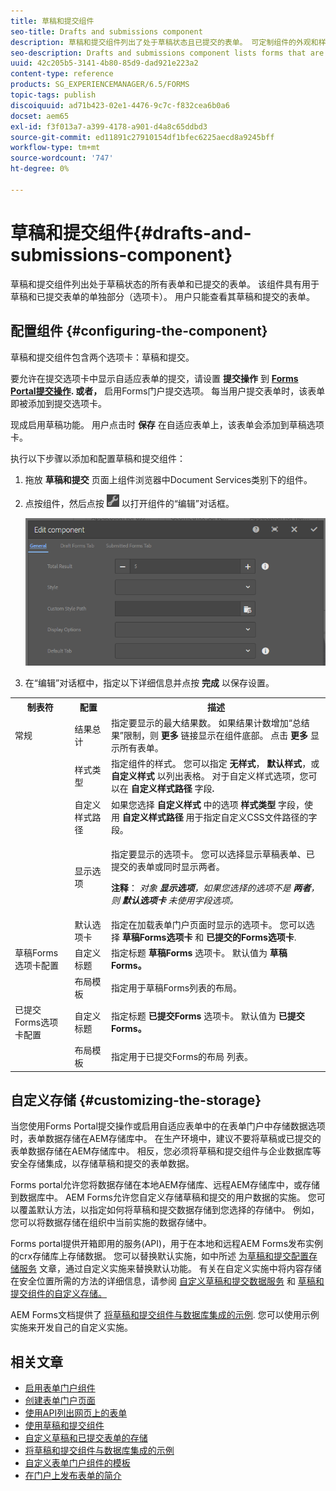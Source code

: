```yaml
---
title: 草稿和提交组件
seo-title: Drafts and submissions component
description: 草稿和提交组件列出了处于草稿状态且已提交的表单。 可定制组件的外观和样式。
seo-description: Drafts and submissions component lists forms that are in the draft state and are already submitted. You can customize appearance and style of the component.
uuid: 42c205b5-3141-4b80-85d9-dad921e223a2
content-type: reference
products: SG_EXPERIENCEMANAGER/6.5/FORMS
topic-tags: publish
discoiquuid: ad71b423-02e1-4476-9c7c-f832cea6b0a6
docset: aem65
exl-id: f3f013a7-a399-4178-a901-d4a8c65ddbd3
source-git-commit: ed11891c27910154df1bfec6225aecd8a9245bff
workflow-type: tm+mt
source-wordcount: '747'
ht-degree: 0%

---
```


# 草稿和提交组件{#drafts-and-submissions-component}

草稿和提交组件列出处于草稿状态的所有表单和已提交的表单。 该组件具有用于草稿和已提交表单的单独部分（选项卡）。 用户只能查看其草稿和提交的表单。

## 配置组件 {#configuring-the-component}

草稿和提交组件包含两个选项卡：草稿和提交。

要允许在提交选项卡中显示自适应表单的提交，请设置 **提交操作** 到 **[Forms Portal提交操作](../../forms/using/configuring-submit-actions.md). 或者，** 启用Forms门户提交选项。 每当用户提交表单时，该表单即被添加到提交选项卡。

现成启用草稿功能。 用户点击时 **保存** 在自适应表单上，该表单会添加到草稿选项卡。

执行以下步骤以添加和配置草稿和提交组件：

1. 拖放 **草稿和提交** 页面上组件浏览器中Document Services类别下的组件。
1. 点按组件，然后点按 ![settings_icon](assets/settings_icon.png) 以打开组件的“编辑”对话框。

   ![草稿和提交组件](assets/drafts-submissions-edit.png)

1. 在“编辑”对话框中，指定以下详细信息并点按 **完成** 以保存设置。

<table>
 <tbody>
  <tr>
   <th>制表符</th>
   <th>配置</th>
   <th>描述</th>
  </tr>
  <tr>
   <td>常规</td>
   <td>结果总计</td>
   <td>指定要显示的最大结果数。 如果结果计数增加“总结果”限制，则 <strong>更多 </strong>链接显示在组件底部。 点击 <strong>更多 </strong>显示所有表单。 </td>
  </tr>
  <tr>
   <td> </td>
   <td>样式类型</td>
   <td>指定组件的样式。 您可以指定 <strong>无样式</strong>， <strong>默认样式</strong>，或 <strong>自定义样式</strong> 以列出表格。 对于自定义样式选项，您可以在 <strong>自定义样式路径 </strong>字段<strong>.</strong></td>
  </tr>
  <tr>
   <td> </td>
   <td>自定义样式路径</td>
   <td>如果您选择 <strong>自定义样式</strong> 中的选项 <strong>样式类型</strong> 字段，使用 <strong>自定义样式路径</strong> 用于指定自定义CSS文件路径的字段。 </td>
  </tr>
  <tr>
   <td> </td>
   <td>显示选项</td>
   <td><p>指定要显示的选项卡。 您可以选择显示草稿表单、已提交的表单或同时显示两者。 </p> <p><strong>注释</strong>：<em> 对象 <strong>显示选项</strong>，如果您选择的选项不是 <strong>两者</strong>，则 <strong>默认选项卡</strong> 未使用字段选项。</em></p> </td>
  </tr>
  <tr>
   <td> </td>
   <td>默认选项卡</td>
   <td>指定在加载表单门户页面时显示的选项卡。 您可以选择 <strong>草稿Forms选项卡</strong> 和 <strong>已提交的Forms选项卡</strong>.</td>
  </tr>
  <tr>
   <td>草稿Forms选项卡配置</td>
   <td>自定义标题</td>
   <td>指定标题 <strong>草稿Forms</strong> 选项卡。 默认值为 <strong>草稿Forms。</strong></td>
  </tr>
  <tr>
   <td> </td>
   <td>布局模板</td>
   <td>指定用于草稿Forms列表的布局。</td>
  </tr>
  <tr>
   <td>已提交Forms选项卡配置</td>
   <td>自定义标题 </td>
   <td>指定标题 <strong>已提交Forms </strong>选项卡。 默认值为 <strong>已提交Forms。</strong></td>
  </tr>
  <tr>
   <td> </td>
   <td>布局模板</td>
   <td>指定用于已提交Forms的布局<strong> </strong>列表。 </td>
  </tr>
 </tbody>
</table>

## 自定义存储 {#customizing-the-storage}

当您使用Forms Portal提交操作或启用自适应表单中的在表单门户中存储数据选项时，表单数据存储在AEM存储库中。 在生产环境中，建议不要将草稿或已提交的表单数据存储在AEM存储库中。 相反，您必须将草稿和提交组件与企业数据库等安全存储集成，以存储草稿和提交的表单数据。

Forms portal允许您将数据存储在本地AEM存储库、远程AEM存储库中，或存储到数据库中。 AEM Forms允许您自定义存储草稿和提交的用户数据的实施。 您可以覆盖默认方法，以指定如何将草稿和提交数据存储到您选择的存储中。 例如，您可以将数据存储在组织中当前实施的数据存储中。

Forms portal提供开箱即用的服务(API)，用于在本地和远程AEM Forms发布实例的crx存储库上存储数据。 您可以替换默认实施，如中所述 [为草稿和提交配置存储服务](/help/forms/using/configuring-draft-submission-storage.md) 文章，通过自定义实施来替换默认功能。 有关在自定义实施中将内容存储在安全位置所需的方法的详细信息，请参阅 [自定义草稿和提交数据服务](/help/forms/using/custom-draft-submission-data-services.md) 和 [草稿和提交组件的自定义存储。](/help/forms/using/adding-custom-storage-provider-forms.md)

AEM Forms文档提供了 [将草稿和提交组件与数据库集成的示例](integrate-draft-submission-database.md). 您可以使用示例实施来开发自己的自定义实施。

## 相关文章

* [启用表单门户组件](/help/forms/using/enabling-forms-portal-components.md)
* [创建表单门户页面](/help/forms/using/creating-form-portal-page.md)
* [使用API列出网页上的表单](/help/forms/using/listing-forms-webpage-using-apis.md)
* [使用草稿和提交组件](/help/forms/using/draft-submission-component.md)
* [自定义草稿和已提交表单的存储](/help/forms/using/draft-submission-component.md)
* [将草稿和提交组件与数据库集成的示例](/help/forms/using/integrate-draft-submission-database.md)
* [自定义表单门户组件的模板](/help/forms/using/customizing-templates-forms-portal-components.md)
* [在门户上发布表单的简介](/help/forms/using/introduction-publishing-forms.md)
